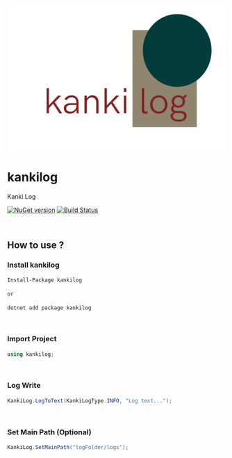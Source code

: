 [![kankilog](https://raw.githubusercontent.com/veysel/kankilog/main/content/logo.png)](https://github.com/veysel/kankilog)

# kankilog
Kanki Log

[![NuGet version](https://badge.fury.io/nu/kankilog.svg)](https://www.nuget.org/packages/kankilog/)
[![Build Status](https://travis-ci.com/veysel/kankilog.svg?branch=main)](https://travis-ci.com/github/veysel/kankilog)

<br>

## How to use ?

### Install kankilog

```
Install-Package kankilog

or

dotnet add package kankilog
```

<br>

### Import Project

```c#
using kankilog;
```

<br>

### Log Write

```c#
KankiLog.LogToText(KankiLogType.INFO, "Log text...");
```

<br>

### Set Main Path (Optional)

```c#
KankiLog.SetMainPath("logFolder/logs");
```